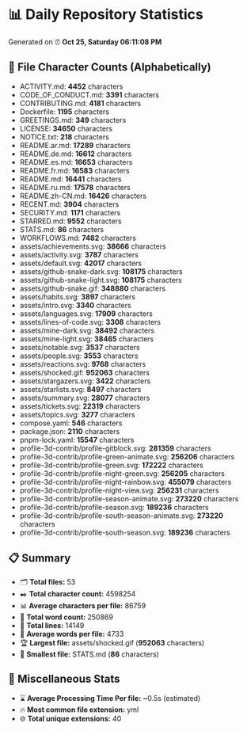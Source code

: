 # 📊 Daily Repository Statistics
Generated on ⏰ **Oct 25, Saturday 06:11:08 PM**

## 📂 File Character Counts (Alphabetically)
- ACTIVITY.md: **4452** characters
- CODE_OF_CONDUCT.md: **3391** characters
- CONTRIBUTING.md: **4181** characters
- Dockerfile: **1195** characters
- GREETINGS.md: **349** characters
- LICENSE: **34650** characters
- NOTICE.txt: **218** characters
- README.ar.md: **17289** characters
- README.de.md: **16612** characters
- README.es.md: **16653** characters
- README.fr.md: **16583** characters
- README.md: **16441** characters
- README.ru.md: **17578** characters
- README.zh-CN.md: **16426** characters
- RECENT.md: **3904** characters
- SECURITY.md: **1171** characters
- STARRED.md: **9552** characters
- STATS.md: **86** characters
- WORKFLOWS.md: **7482** characters
- assets/achievements.svg: **38666** characters
- assets/activity.svg: **3787** characters
- assets/default.svg: **42017** characters
- assets/github-snake-dark.svg: **108175** characters
- assets/github-snake-light.svg: **108175** characters
- assets/github-snake.gif: **348880** characters
- assets/habits.svg: **3897** characters
- assets/intro.svg: **3340** characters
- assets/languages.svg: **17909** characters
- assets/lines-of-code.svg: **3308** characters
- assets/mine-dark.svg: **38492** characters
- assets/mine-light.svg: **38465** characters
- assets/notable.svg: **3537** characters
- assets/people.svg: **3553** characters
- assets/reactions.svg: **9768** characters
- assets/shocked.gif: **952063** characters
- assets/stargazers.svg: **3422** characters
- assets/starlists.svg: **8497** characters
- assets/summary.svg: **28077** characters
- assets/tickets.svg: **22319** characters
- assets/topics.svg: **3277** characters
- compose.yaml: **546** characters
- package.json: **2110** characters
- pnpm-lock.yaml: **15547** characters
- profile-3d-contrib/profile-gitblock.svg: **281359** characters
- profile-3d-contrib/profile-green-animate.svg: **256206** characters
- profile-3d-contrib/profile-green.svg: **172222** characters
- profile-3d-contrib/profile-night-green.svg: **256205** characters
- profile-3d-contrib/profile-night-rainbow.svg: **455079** characters
- profile-3d-contrib/profile-night-view.svg: **256231** characters
- profile-3d-contrib/profile-season-animate.svg: **273220** characters
- profile-3d-contrib/profile-season.svg: **189236** characters
- profile-3d-contrib/profile-south-season-animate.svg: **273220** characters
- profile-3d-contrib/profile-south-season.svg: **189236** characters

## 📋 Summary
- 🗂️ **Total files:** 53
- ✒️ **Total character count:** 4598254
- 📊 **Average characters per file:** 86759
- 📝 **Total word count:** 250869
- 🧾 **Total lines:** 14149
- 📐 **Average words per file:** 4733
- 🏆 **Largest file:** assets/shocked.gif (**952063** characters)
- 🥉 **Smallest file:** STATS.md (**86** characters)

## 🌟 Miscellaneous Stats
- ⌛ **Average Processing Time Per file:** ~0.5s (estimated)
- 🔥 **Most common file extension:** yml
- 🌐 **Total unique extensions:** 40
